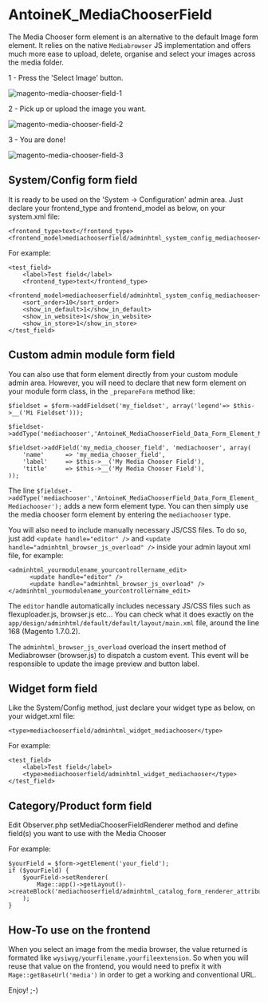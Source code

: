 AntoineK_MediaChooserField
==========================


The Media Chooser form element is an alternative to the default Image form element. It relies on the native ```Mediabrowser``` JS implementation and offers much more ease to upload, delete, organise and select your images across the media folder.

1 - Press the 'Select Image' button.


![magento-media-chooser-field-1](http://www.antoinekociuba.com/wp-content/uploads/2014/03/magento-media-chooser-field111.png)



2 - Pick up or upload the image you want.


![magento-media-chooser-field-2](http://www.antoinekociuba.com/wp-content/uploads/2014/03/magento-media-chooser-field2.png)


3 - You are done!


![magento-media-chooser-field-3](http://www.antoinekociuba.com/wp-content/uploads/2014/03/magento-media-chooser-field3.png)

## System/Config form field

It is ready to be used on the 'System -> Configuration' admin area.
Just declare your frontend_type and frontend_model as below, on your system.xml file:

```
<frontend_type>text</frontend_type>
<frontend_model>mediachooserfield/adminhtml_system_config_mediachooser</frontend_model>
```

For example:

```
<test_field>
    <label>Test field</label>
    <frontend_type>text</frontend_type>
    <frontend_model>mediachooserfield/adminhtml_system_config_mediachooser</frontend_model>
    <sort_order>10</sort_order>
    <show_in_default>1</show_in_default>
    <show_in_website>1</show_in_website>
    <show_in_store>1</show_in_store>
</test_field>
```

## Custom admin module form field

You can also use that form element directly from your custom module admin area.
However, you will need to declare that new form element on your module form class, in the ```_prepareForm``` method like:

```
$fieldset = $form->addFieldset('my_fieldset', array('legend'=> $this->__('Mi Fieldset')));

$fieldset->addType('mediachooser','AntoineK_MediaChooserField_Data_Form_Element_Mediachooser');

$fieldset->addField('my_media_chooser_field', 'mediachooser', array(
    'name'      => 'my_media_chooser_field',
    'label'     => $this->__('My Media Chooser Field'),
    'title'     => $this->__('My Media Chooser Field'),
));
```

The line ```$fieldset->addType('mediachooser','AntoineK_MediaChooserField_Data_Form_Element_Mediachooser');``` adds a new form element type.
You can then simply use the media chooser form element by entering the ```mediachooser``` type.

You will also need to include manually necessary JS/CSS files.
To do so, just add ```<update handle="editor" />``` and ```<update handle="adminhtml_browser_js_overload" />``` inside your admin layout xml file, for example:

```
<adminhtml_yourmodulename_yourcontrollername_edit>
      <update handle="editor" />
      <update handle="adminhtml_browser_js_overload" />
</adminhtml_yourmodulename_yourcontrollername_edit>
```

The ```editor``` handle automatically includes necessary JS/CSS files such as flexuploader.js, browser.js etc...
You can check what it does exactly on the ```app/design/adminhtml/default/default/layout/main.xml``` file, around the line 168 (Magento 1.7.0.2).

The ```adminhtml_browser_js_overload``` overload the insert method of Mediabrowser (browser.js) to dispatch a custom event.
This event will be responsible to update the image preview and button label.

## Widget form field

Like the System/Config method, just declare your widget type as below, on your widget.xml file:

```
<type>mediachooserfield/adminhtml_widget_mediachooser</type>
```

For example:

```
<test_field>
    <label>Test field</label>
    <type>mediachooserfield/adminhtml_widget_mediachooser</type>
</test_field>
```

## Category/Product form field

Edit Observer.php setMediaChooserFieldRenderer method and define field(s) you want to use with the Media Chooser

For example:

```
$yourField = $form->getElement('your_field');
if ($yourField) {
    $yourField->setRenderer(
        Mage::app()->getLayout()->createBlock('mediachooserfield/adminhtml_catalog_form_renderer_attribute_mediachooser')
    );
}
```

## How-To use on the frontend

When you select an image from the media browser, the value returned is formated like ```wysiwyg/yourfilename.yourfileextension```.
So when you will reuse that value on the frontend, you would need to prefix it with ```Mage::getBaseUrl('media')``` in order to get a working and conventional URL.

Enjoy! ;-)
